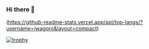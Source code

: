 ### Hi there 👋

(https://github-readme-stats.vercel.app/api/top-langs/?username=iwagoro&layout=compact)

[![trophy](https://github-profile-trophy.vercel.app/?username=iwagoro&theme=oldie&column=7
)](https://github.com/ryo-ma/github-profile-trophy)
